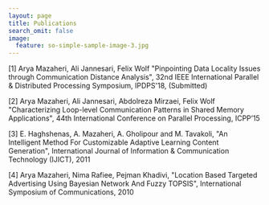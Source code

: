 ```yaml
---
layout: page
title: Publications
search_omit: false
image:
  feature: so-simple-sample-image-3.jpg
---
```


[1] Arya Mazaheri, Ali Jannesari, Felix Wolf "Pinpointing Data Locality Issues through Communication Distance Analysis", 32nd IEEE International Parallel \& Distributed Processing Symposium, IPDPS'18, (Submitted)

[2] Arya Mazaheri, Ali Jannesari, Abdolreza Mirzaei, Felix Wolf "Characterizing Loop-level Communication Patterns in Shared Memory Applications", 44th International Conference on Parallel Processing, ICPP’15

[3] E. Haghshenas, A. Mazaheri,  A. Gholipour and M. Tavakoli, "An Intelligent Method For Customizable Adaptive Learning Content Generation", International Journal of Information & Communication Technology (IJICT), 2011

[4] Arya Mazaheri, Nima Rafiee, Pejman Khadivi, "Location Based Targeted Advertising Using Bayesian Network And Fuzzy TOPSIS", International Symposium of Communications, 2010
